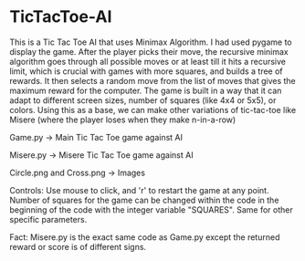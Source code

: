 # TicTacToe-AI
This is a Tic Tac Toe AI that uses Minimax Algorithm. I had used pygame to display the game. After the player picks their move, the recursive minimax algorithm goes through all possible moves or at least till it hits a recursive limit, which is crucial with games with more squares, and builds a tree of rewards. It then selects a random move from the list of moves that gives the  maximum reward for the computer. The game is built in a way that it can adapt to different screen sizes, number of squares (like 4x4 or 5x5), or colors. Using this as a base, we can make other variations of tic-tac-toe like Misere (where the player loses when they make n-in-a-row)

Game.py -> Main Tic Tac Toe game against AI

Misere.py -> Misere Tic Tac Toe game against AI

Circle.png and Cross.png -> Images

Controls:
Use mouse to click, and 'r' to restart the game at any point.
Number of squares for the game can be changed within the code in the beginning of the code with the integer variable "SQUARES". Same for other specific parameters.

Fact: Misere.py is the exact same code as Game.py except the returned reward or score is of different signs.
